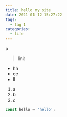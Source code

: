 ```yaml
---
title: hello my site
date: 2021-01-12 15:27:22
tags:
  - tag 1
categories:
  - life
---
```


p

> link

- hh
- ee
- ll

1. a
2. b
3. c

```js
const hello = 'hello';
```
